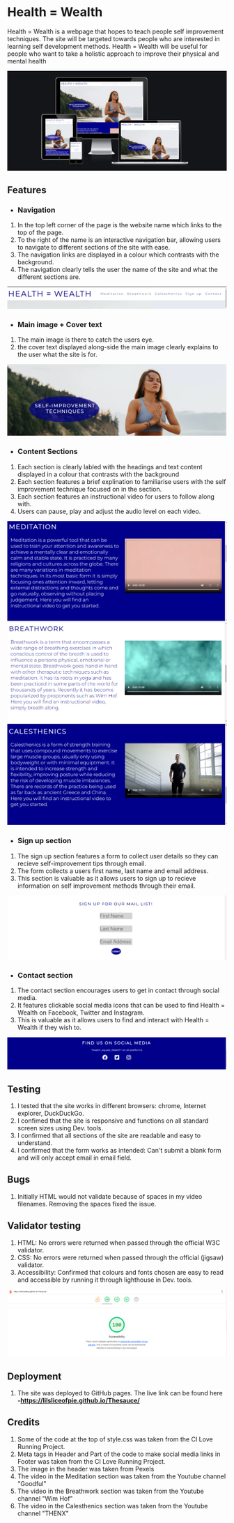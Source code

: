 # Health = Wealth
Health = Wealth is a webpage that hopes to teach people self improvement techniques. The site will be targeted towards people who are interested in learning self development methods. Health = Wealth will be useful for people who want to take a holistic approach to improve their physical and mental health

![](assets/screenshots/Screenshot%20(21).png)

## Features
* ### Navigation
1. In the top left corner of the page is the website name which links to the top of the page.
2. To the right of the name is an interactive navigation bar, allowing users to navigate to different sections of the site with ease.
3. The navigation links are displayed in a colour which contrasts with the background.
4. The navigation clearly tells the user the name of the site and what the different sections are.

![](assets/screenshots/Screenshot%20(9).png)

* ### Main image + Cover text
1. The main image is there to catch the users eye.
2. the cover text displayed along-side the main image clearly explains to the user what the site is for.

![](assets/screenshots/Screenshot%20(10).png)

* ### Content Sections
1. Each section is clearly labled with the headings and text content displayed in a colour that contrasts with the background
2. Each section features a brief explination to familiarise users with the self improvement technique focused on in the section.
3. Each section features an instructional video for users to follow along with.
4. Users can pause, play and adjust the audio level on each video.

![](assets/screenshots/Screenshot%20(11).png)
![](assets/screenshots/Screenshot%20(12).png)
![](assets/screenshots/Screenshot%20(13).png)

* ### Sign up section
1. The sign up section features a form to collect user details so they can recieve self-improvement tips through email.
2. The form collects a users first name, last name and email address.
3. This section is valuable as it allows users to sign up to recieve information on self improvement methods through their email.

![](assets/screenshots/Screenshot%20(14).png)

* ### Contact section
1. The contact section encourages users to get in contact through social media.
2. It features clickable social media icons that can be used to find Health = Wealth on Facebook, Twitter and Instagram.
3. This is valuable as it allows users to find and interact with Health = Wealth if they wish to.

![](assets/screenshots/Screenshot%20(15).png)

## Testing
1. I tested that the site works in different browsers: chrome, Internet explorer, DuckDuckGo.
2. I confimed that the site is responsive and functions on all standard screen sizes using Dev. tools.
3. I confirmed that all sections of the site are readable and easy to understand.
4. I confirmed that the form works as intended: Can't submit a blank form and will only accept email in email field.

## Bugs
1. Initially HTML would not validate because of spaces in my video filenames. Removing the spaces fixed the issue.

## Validator testing
1. HTML: No errors were returned when passed through the official W3C validator.
2. CSS: No errors were returned when passed through the official (jigsaw) validator.
3. Accessibility: Confirmed that colours and fonts chosen are easy to read and accessible by running it through lighthouse in Dev. tools.

![](assets/screenshots/Screenshot%20(26).png)

## Deployment
1. The site was deployed to GitHub pages. The live link can be found here
__-https://lilsliceofpie.github.io/Thesauce/__

## Credits
1. Some of the code at the top of style.css was taken from the CI Love Running Project.
2. Meta tags in Header and Part of the code to make social media links in Footer was taken from the CI Love Running Project.
3. The image in the header was taken from Pexels
4. The video in the Meditation section was taken from the Youtube channel "Goodful"
5. The video in the Breathwork section was taken from the Youtube channel "Wim Hof"
6. The video in the Calesthenics section was taken from the Youtube channel "THENX"